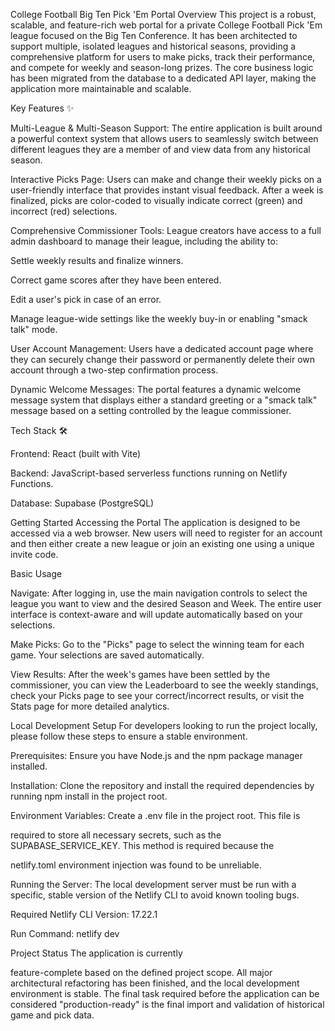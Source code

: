 College Football Big Ten Pick 'Em Portal
Overview
This project is a robust, scalable, and feature-rich web portal for a private College Football Pick 'Em league focused on the Big Ten Conference. It has been architected to support multiple, isolated leagues and historical seasons, providing a comprehensive platform for users to make picks, track their performance, and compete for weekly and season-long prizes. The core business logic has been migrated from the database to a dedicated API layer, making the application more maintainable and scalable. 




Key Features ✨

Multi-League & Multi-Season Support: The entire application is built around a powerful context system that allows users to seamlessly switch between different leagues they are a member of and view data from any historical season. 



Interactive Picks Page: Users can make and change their weekly picks on a user-friendly interface that provides instant visual feedback. After a week is finalized, picks are color-coded to visually indicate correct (green) and incorrect (red) selections. 


Comprehensive Commissioner Tools: League creators have access to a full admin dashboard to manage their league, including the ability to:

Settle weekly results and finalize winners. 

Correct game scores after they have been entered. 

Edit a user's pick in case of an error. 

Manage league-wide settings like the weekly buy-in or enabling "smack talk" mode. 


User Account Management: Users have a dedicated account page where they can securely change their password or permanently delete their own account through a two-step confirmation process. 


Dynamic Welcome Messages: The portal features a dynamic welcome message system that displays either a standard greeting or a "smack talk" message based on a setting controlled by the league commissioner. 

Tech Stack 🛠️

Frontend: React (built with Vite) 


Backend: JavaScript-based serverless functions running on Netlify Functions. 


Database: Supabase (PostgreSQL) 

Getting Started
Accessing the Portal
The application is designed to be accessed via a web browser. New users will need to register for an account and then either create a new league or join an existing one using a unique invite code.

Basic Usage

Navigate: After logging in, use the main navigation controls to select the league you want to view and the desired Season and Week. The entire user interface is context-aware and will update automatically based on your selections. 


Make Picks: Go to the "Picks" page to select the winning team for each game. Your selections are saved automatically. 

View Results: After the week's games have been settled by the commissioner, you can view the Leaderboard to see the weekly standings, check your Picks page to see your correct/incorrect results, or visit the Stats page for more detailed analytics.

Local Development Setup
For developers looking to run the project locally, please follow these steps to ensure a stable environment.

Prerequisites: Ensure you have Node.js and the npm package manager installed.

Installation: Clone the repository and install the required dependencies by running npm install in the project root.

Environment Variables: Create a .env file in the project root. This file is 

required to store all necessary secrets, such as the SUPABASE_SERVICE_KEY. This method is required because the 

netlify.toml environment injection was found to be unreliable. 


Running the Server: The local development server must be run with a specific, stable version of the Netlify CLI to avoid known tooling bugs. 

Required Netlify CLI Version: 17.22.1

Run Command: netlify dev

Project Status
The application is currently 

feature-complete based on the defined project scope. All major architectural refactoring has been finished, and the local development environment is stable. The final task required before the application can be considered "production-ready" is the final import and validation of historical game and pick data.